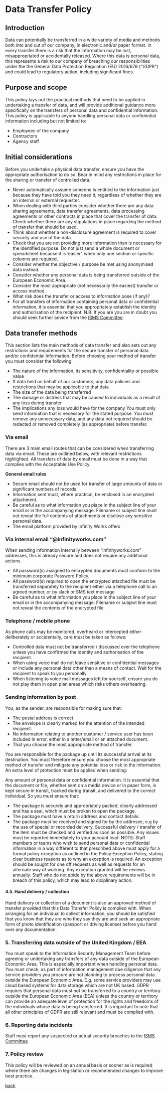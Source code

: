 # Data Transfer Policy

## Introduction
Data can potentially be transferred in a wide variety of media and methods both into and out of our company, in electronic and/or paper format. In every transfer there is a risk that the information may be lost, misappropriated or accidentally released. Where this data is personal data, this represents a risk to our company of breaching our responsibilities under the the General Data Protection Regulation (EU) 2016/679 ("GDPR") and could lead to regulatory action, including significant fines.

## Purpose and scope
This policy lays out the practical methods that need to be applied in undertaking a transfer of data, and will provide additional guidance more specifically on the transfers of personal data and confidential information. This policy is applicable to anyone handling personal data or confidential information including but not limited to:

- Employees of the company
- Contractors
- Agency staff

## Initial considerations
Before you undertake a physical data transfer, ensure you have the appropriate authorisation to do so. Bear in mind any restrictions in place for the sharing or transfer of controlled data.

- Never automatically assume someone is entitled to the information just because they have told you they need it, regardless of whether they are an internal or external requester.
- When dealing with third parties consider whether there are any data sharing agreements, data transfer agreements, data processing agreements or other contracts in place that cover the transfer of data. Check whether there are any stipulations in place regarding the method of transfer that should be used.
- Think about whether a non-disclosure agreement is required to cover security and use of the data.
- Check that you are not providing more information than is necessary for the identified purpose. Do not just send a whole document or spreadsheet because it is ‘easier’, when only one section or specific columns are required.
- Consider whether the objective / purpose be met using anonymised data instead.
- Consider whether any personal data is being transferred outside of the European Economic Area.
- Consider the most appropriate (not necessarily the easiest) transfer or access method.
- What risk does the transfer or access to information pose (if any)?
- For all transfers of information containing personal data or confidential information, it is essential that you appropriately establish the identity and authorisation of the recipient. N.B. If you are you are in doubt you should seek further advice from the [ISMS Committee](../README.md#the-isms-committee).

## Data transfer methods
This section lists the main methods of data transfer and also sets out any restrictions and requirements for the secure transfer of personal data and/or confidential information. Before choosing your method of transfer you must consider the following:

- The nature of the information, its sensitivity, confidentiality or possible value
- If data held on behalf of our customers, any data policies and restrictions that may be applicable to that data
- The size of the data being transferred
- The damage or distress that may be caused to individuals as a result of any loss during transfer
- The implications any loss would have for the company You must only send information that is necessary for the stated purpose. You
must remove any unnecessary data, and any data not required should be redacted or removed completely (as appropriate) before transfer. 

### Via email
There are 3 main email routes that can be considered when transferring data via email. These are outlined below, with relevant restrictions highlighted. All transfers of data by email must be done in a way that complies with the Acceptable Use Policy. 

**General email rules**
- Secure email should not be used for transfer of large amounts of data or significant numbers of records. 
- Information sent must, where practical, be enclosed in an encrypted attachment.
- Be careful as to what information you place in the subject line of your email or in the accompanying message. Filename or subject line must not reveal the full contents of attachments or disclose any sensitive personal data.
- The email platform provided by Infinity Works offers 

### Via internal email “@infinityworks.com”
When sending information internally between “infinityworks.com” addresses, this is already secure and does not require any additional actions.
- All password(s) assigned to encrypted documents must conform to the minimum corporate Password Policy.
- All password(s) required to open the encrypted attached file must be transferred separately to the recipient either via a telephone call to an agreed number, or by slack or SMS text message
- Be careful as to what information you place in the subject line of your email or in the accompanying message. Filename or subject line must not reveal the contents of the encrypted file.

### Telephone / mobile phone
As phone calls may be monitored, overheard or intercepted either deliberately or accidentally, care must be taken as follows:
- Controlled data must not be transferred / discussed over the telephone unless you have confirmed the identity and authorisation of the recipient.
- When using voice mail do not leave sensitive or confidential messages or include any personal data other than a means of contact. Wait for the recipient to speak to you personally.
- When listening to voice mail messages left for yourself, ensure you do not play them in open plan areas which risks others overhearing.

### Sending information by post
You, as the sender, are responsible for making sure that:
- The postal address is correct.
- The envelope is clearly marked for the attention of the intended recipient.
- No information relating to another customer / service user has been included in error, either in a letter/email or an attached document.
- That you choose the most appropriate method of transfer. 

You are responsible for the package up until its successful arrival at its destination. You must therefore ensure you choose the most appropriate method of transfer and mitigate any potential loss or risk to the information. An extra level of protection must be applied when sending:

Any amount of personal data or confidential information. It is essential that the document or file, whether sent on a media device or in paper form, is kept secure in transit, tracked during transit, and delivered to the correct individual. So you must ensure that:
- The package is securely and appropriately packed, clearly addressed and has a seal, which must be broken to open the package.
- The package must have a return address and contact details.
- The package must be received and signed for by the addresee, e.g by the use of special or recorded delivery. Successful delivery / transfer of the item must be checked and verified as soon as possible. Any issues must be reported immediately to your account lead. NOTE: Staff members or teams who wish to send personal data or confidential information in a way different to that prescribed above must apply for a formal policy exception as outlined in the Policy Exception Policy, stating clear business reasons as to why an exception is required. An exception should be sought for one off requests as well as requests for an alternate way of working. Any exception granted will be reviews annually. Staff who do not abide by the above requirements will be in breach of this policy, which may lead to diciplinary action.


#### 4.5. Hand delivery / collection
Hand delivery or collection of a document is also an approved method of transfer provided that this Data Transfer Policy is complied with. When arranging for an individual to collect information, you should be satisfied that you know that they are who they say they are and seek an appropriate form of photo identification (passport or driving license) before you hand over any documentation.

### 5. Transferring data outside of the United Kingdom / EEA
You must speak to the Information Security Management Team before agreeing or undertaking any transfers of any data outside of the European Economic Area. This is especially important when handling personal data. You must check, as part of information management due diligence that any service providers you procure are not planning to process personal data outside the European Economic Area. E.g. some service providers may use cloud based systems for data storage which are not UK based. GDPR requires that personal data must not be transferred to a country or territory outside the European Economic Area (EEA) unless the country or territory can provide an adequate level of protection for the rights and freedoms of the individuals whose data is being transferred. It is important to note that all other principles of GDPR are still
relevant and must be complied with.

### 6. Reporting data incidents
Staff must report any suspected or actual security breaches to the [ISMS Committee](../README.md#the-isms-committee)

### 7. Policy review
This policy will be reviewed on an annual basis or sooner as is required where there are changes in legislation or recommended changes to improve best practice. 

[back](../README.md#a-z-policies)
